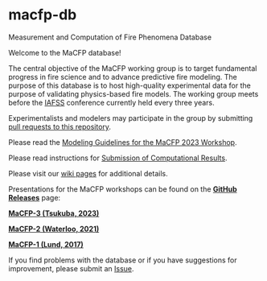 # macfp-db
Measurement and Computation of Fire Phenomena Database

Welcome to the MaCFP database!

The central objective of the MaCFP working group is to target fundamental progress in fire science and to advance predictive fire modeling.  The purpose of this database is to host high-quality experimental data for the purpose of validating physics-based fire models.  The working group meets before the [IAFSS](http://www.iafss.org/) conference currently held every three years.

Experimentalists and modelers may participate in the group by submitting [pull requests to this repository](https://github.com/MaCFP/macfp-db/pulls).

Please read the [Modeling Guidelines for the MaCFP 2023 Workshop](https://github.com/MaCFP/macfp-db/wiki/MaCFP-2023-Modeling-Guidelines).

Please read instructions for [Submission of Computational Results](https://github.com/MaCFP/macfp-db/wiki/Submitting-Computational-Results).

Please visit our [wiki pages](https://github.com/MaCFP/macfp-db/wiki) for additional details.

Presentations for the MaCFP workshops can be found on the [**GitHub Releases**](https://github.com/MaCFP/macfp-db/releases) page:

[**MaCFP-3 (Tsukuba, 2023)**](https://github.com/MaCFP/macfp-db/releases/tag/macfp-3.0)

[**MaCFP-2 (Waterloo, 2021)**](https://github.com/MaCFP/macfp-db/releases/tag/macfp-2.0)

[**MaCFP-1 (Lund, 2017)**](https://github.com/MaCFP/macfp-db/releases/tag/macfp-1.0)

If you find problems with the database or if you have suggestions for improvement, please submit an [Issue](https://github.com/MaCFP/macfp-db/issues).

